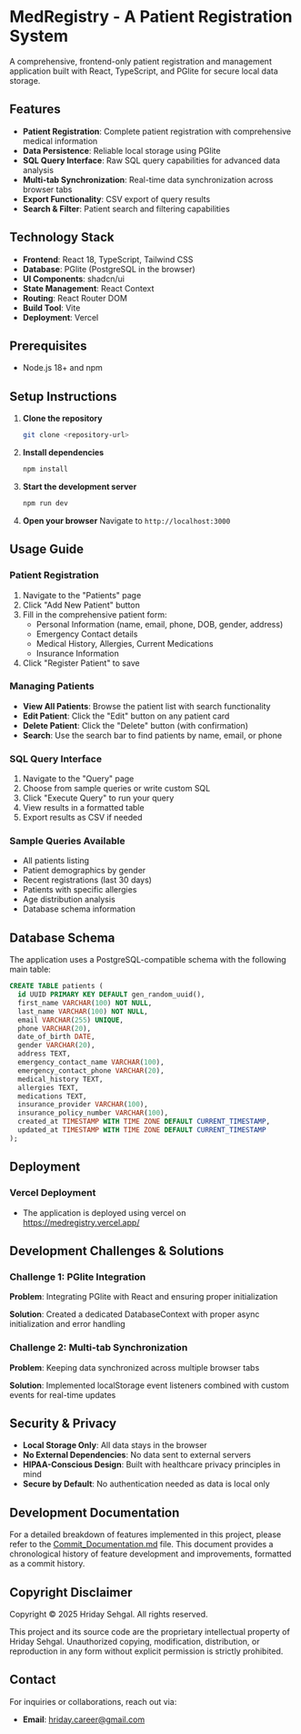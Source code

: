 # MedRegistry - A Patient Registration System

A comprehensive, frontend-only patient registration and management application built with React, TypeScript, and PGlite for secure local data storage.

## Features

- **Patient Registration**: Complete patient registration with comprehensive medical information
- **Data Persistence**: Reliable local storage using PGlite
- **SQL Query Interface**: Raw SQL query capabilities for advanced data analysis
- **Multi-tab Synchronization**: Real-time data synchronization across browser tabs
- **Export Functionality**: CSV export of query results
- **Search & Filter**: Patient search and filtering capabilities

## Technology Stack

- **Frontend**: React 18, TypeScript, Tailwind CSS
- **Database**: PGlite (PostgreSQL in the browser)
- **UI Components**: shadcn/ui
- **State Management**: React Context
- **Routing**: React Router DOM
- **Build Tool**: Vite
- **Deployment**: Vercel

## Prerequisites

- Node.js 18+ and npm

## Setup Instructions

1. **Clone the repository**

   ```bash
   git clone <repository-url>
   ```

2. **Install dependencies**

   ```bash
   npm install
   ```

3. **Start the development server**

   ```bash
   npm run dev
   ```

4. **Open your browser**
   Navigate to `http://localhost:3000`

## Usage Guide

### Patient Registration

1. Navigate to the "Patients" page
2. Click "Add New Patient" button
3. Fill in the comprehensive patient form:
   - Personal Information (name, email, phone, DOB, gender, address)
   - Emergency Contact details
   - Medical History, Allergies, Current Medications
   - Insurance Information
4. Click "Register Patient" to save

### Managing Patients

- **View All Patients**: Browse the patient list with search functionality
- **Edit Patient**: Click the "Edit" button on any patient card
- **Delete Patient**: Click the "Delete" button (with confirmation)
- **Search**: Use the search bar to find patients by name, email, or phone

### SQL Query Interface

1. Navigate to the "Query" page
2. Choose from sample queries or write custom SQL
3. Click "Execute Query" to run your query
4. View results in a formatted table
5. Export results as CSV if needed

### Sample Queries Available

- All patients listing
- Patient demographics by gender
- Recent registrations (last 30 days)
- Patients with specific allergies
- Age distribution analysis
- Database schema information

## Database Schema

The application uses a PostgreSQL-compatible schema with the following main table:

```sql
CREATE TABLE patients (
  id UUID PRIMARY KEY DEFAULT gen_random_uuid(),
  first_name VARCHAR(100) NOT NULL,
  last_name VARCHAR(100) NOT NULL,
  email VARCHAR(255) UNIQUE,
  phone VARCHAR(20),
  date_of_birth DATE,
  gender VARCHAR(20),
  address TEXT,
  emergency_contact_name VARCHAR(100),
  emergency_contact_phone VARCHAR(20),
  medical_history TEXT,
  allergies TEXT,
  medications TEXT,
  insurance_provider VARCHAR(100),
  insurance_policy_number VARCHAR(100),
  created_at TIMESTAMP WITH TIME ZONE DEFAULT CURRENT_TIMESTAMP,
  updated_at TIMESTAMP WITH TIME ZONE DEFAULT CURRENT_TIMESTAMP
);
```

## Deployment

### Vercel Deployment

- The application is deployed using vercel on https://medregistry.vercel.app/

## Development Challenges & Solutions

### Challenge 1: PGlite Integration

**Problem**: Integrating PGlite with React and ensuring proper initialization

**Solution**: Created a dedicated DatabaseContext with proper async initialization and error handling

### Challenge 2: Multi-tab Synchronization

**Problem**: Keeping data synchronized across multiple browser tabs

**Solution**: Implemented localStorage event listeners combined with custom events for real-time updates

## Security & Privacy

- **Local Storage Only**: All data stays in the browser
- **No External Dependencies**: No data sent to external servers
- **HIPAA-Conscious Design**: Built with healthcare privacy principles in mind
- **Secure by Default**: No authentication needed as data is local only

## Development Documentation

For a detailed breakdown of features implemented in this project, please refer to the [Commit_Documentation.md](./Commit_Documentation.md) file. This document provides a chronological history of feature development and improvements, formatted as a commit history.

## Copyright Disclaimer

Copyright © 2025 Hriday Sehgal. All rights reserved.

This project and its source code are the proprietary intellectual property of Hriday Sehgal. Unauthorized copying, modification, distribution, or reproduction in any form without explicit permission is strictly prohibited.

## Contact

For inquiries or collaborations, reach out via:

- **Email**: hriday.career@gmail.com
